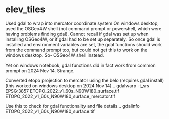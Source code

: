 # elev_tiles

Used gdal to wrap into mercator coordinate system
On windows desktop, used the OSGeo4W shell (not command prompt or powershell, which were having problems finding gdal).
Cannot recall if gdal was set up when installing OSGeo4W, or if gdal had to be set up separately.
So once gdal is installed and environment variables are set, the gdal functions should work from the command prompt too, but could not get this to work on the windows desktop. So- OSGeo4W shell instead. 

Yet on windows notebook, gdal functions did in fact work from common prompt on 2024 Nov 14. Strange.

Converted etopo projection to mercator using the belo (requires gdal install)(this worked on windows desktop on 2024 Nov 14)...
gdalwarp -t_srs EPSG:3857 ETOPO_2022_v1_60s_N90W180_surface.tif ETOPO_2022_v1_60s_N90W180_surface_mercator.tif

Use this to check for gdal functionality and file details...
gdalinfo ETOPO_2022_v1_60s_N90W180_surface.tif
